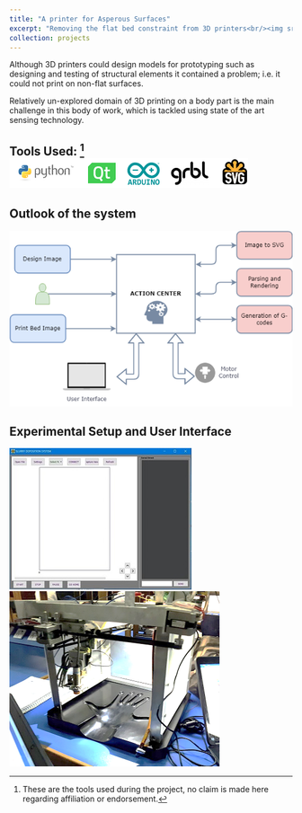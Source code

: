 ```yaml
---
title: "A printer for Asperous Surfaces"
excerpt: "Removing the flat bed constraint from 3D printers<br/><img src='/images/printer-tech-stack.png'>"
collection: projects
---
```

Although 3D printers could design models for prototyping such as designing and testing of structural elements it contained a problem; i.e. it could not print on non-flat surfaces. 

Relatively un-explored domain of 3D printing on a body part is the main challenge in this body of work, which is tackled using state of the art sensing technology.


## Tools Used:  [^1] ![alt text](/images/printer-tech-stack.png)


## Outlook of the system
![alt text](/images/endtoend.png)


## Experimental Setup and User Interface
![Gui](/images/gui.jpg) ![ExpSetup](/images/ExpSetup.png)




[^1]: These are the tools used during the project, no claim is made here regarding affiliation or endorsement.



